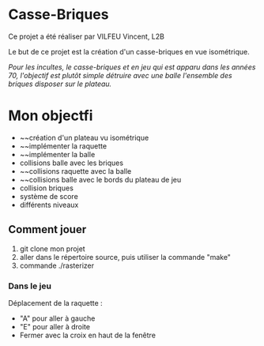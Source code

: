 # Casse-Briques

Ce projet a été réaliser par VILFEU Vincent, L2B

Le but de ce projet est la création d'un casse-briques en vue isométrique.

*Pour les incultes, le casse-briques et en jeu qui est apparu dans les années 70, l'objectif est plutôt simple détruire avec une balle l'ensemble des briques disposer sur le plateau.*

# Mon objectfi

* ~~création d'un plateau vu isométrique
* ~~implémenter la raquette
* ~~implémenter la balle
* collisions balle avec les briques
* ~~collisions raquette avec la balle
* ~~collisions balle avec le bords du plateau de jeu
* collision briques
* système de score
* différents niveaux

## Comment jouer

1. git clone mon projet 
2. aller dans le répertoire source, puis utiliser la commande "make"
3. commande ./rasterizer

### Dans le jeu

Déplacement de la raquette : 
- "A" pour aller à gauche
- "E" pour aller à droite
- Fermer avec la croix en haut de la fenêtre



